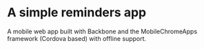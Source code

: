 A simple reminders app
=========

A mobile web app built with Backbone and the MobileChromeApps framework (Cordova based) with offline support.
